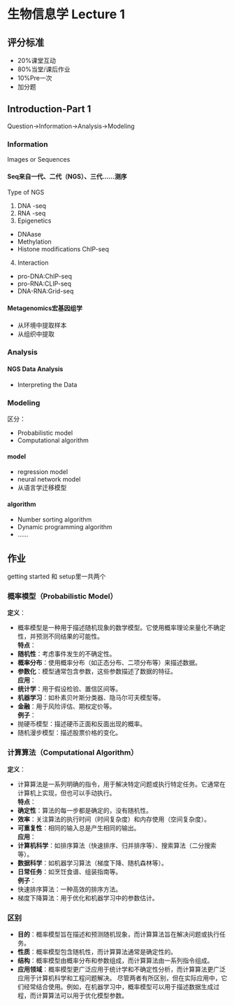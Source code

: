 # 生物信息学 Lecture 1
## 评分标准
- 20%课堂互动
- 80%当堂/课后作业
- 10%Pre一次
- 加分题

## Introduction-Part 1
Question->Information->Analysis->Modeling
### Information
Images or Sequences
#### Seq来自一代、二代（NGS）、三代……测序
Type of NGS
1. DNA -seq
2. RNA -seq
3. Epigenetics
  - DNAase
  - Methylation
  - Histone modifications ChIP-seq
4. Interaction
  - pro-DNA:ChIP-seq
  - pro-RNA:CLIP-seq
  - DNA-RNA:Grid-seq

#### Metagenomics宏基因组学
- 从环境中提取样本
- 从组织中提取

### Analysis
#### NGS Data Analysis
- Interpreting the  Data

### Modeling
区分：
- Probabilistic model
- Computational algorithm
#### model
- regression model
- neural network model
- 从语言学迁移模型
#### algorithm
- Number sorting algorithm
- Dynamic programming algorithm
- ……

## 作业
getting started 和 setup里一共两个


### 概率模型（Probabilistic Model）
**定义**：
- 概率模型是一种用于描述随机现象的数学模型。它使用概率理论来量化不确定性，并预测不同结果的可能性。<br>
**特点**：
- **随机性**：考虑事件发生的不确定性。
- **概率分布**：使用概率分布（如正态分布、二项分布等）来描述数据。
- **参数化**：模型通常包含参数，这些参数描述了数据的特征。<br>
**应用**：
- **统计学**：用于假设检验、置信区间等。
- **机器学习**：如朴素贝叶斯分类器、隐马尔可夫模型等。
- **金融**：用于风险评估、期权定价等。<br>
**例子**：
- 抛硬币模型：描述硬币正面和反面出现的概率。
- 随机漫步模型：描述股票价格的变化。
### 计算算法（Computational Algorithm）
**定义**：
- 计算算法是一系列明确的指令，用于解决特定问题或执行特定任务。它通常在计算机上实现，但也可以手动执行。<br>
**特点**：
- **确定性**：算法的每一步都是确定的，没有随机性。
- **效率**：关注算法的执行时间（时间复杂度）和内存使用（空间复杂度）。
- **可重复性**：相同的输入总是产生相同的输出。<br>
**应用**：
- **计算机科学**：如排序算法（快速排序、归并排序等）、搜索算法（二分搜索等）。
- **数据科学**：如机器学习算法（梯度下降、随机森林等）。
- **日常任务**：如烹饪食谱、组装指南等。<br>
**例子**：
- 快速排序算法：一种高效的排序方法。
- 梯度下降算法：用于优化和机器学习中的参数估计。
### 区别
- **目的**：概率模型旨在描述和预测随机现象，而计算算法旨在解决问题或执行任务。
- **性质**：概率模型包含随机性，而计算算法通常是确定性的。
- **结构**：概率模型由概率分布和参数组成，而计算算法由一系列指令组成。
- **应用领域**：概率模型更广泛应用于统计学和不确定性分析，而计算算法更广泛应用于计算机科学和工程问题解决。
尽管两者有所区别，但在实际应用中，它们经常结合使用。例如，在机器学习中，概率模型可以用于描述数据生成过程，而计算算法可以用于优化模型参数。
